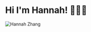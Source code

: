 # Hi I'm Hannah! 👩🏻‍💻

<!-- Description (added to image)
- 🎒 Junior at Gunn High School
- 💻 Tech + biz + design junkie
- 🌱 I'm currently learning web development and command line
- ✨ In the past I've learned java, scheme, and python
-->

<img src="Github_Profile.png" alt="Hannah Zhang">
